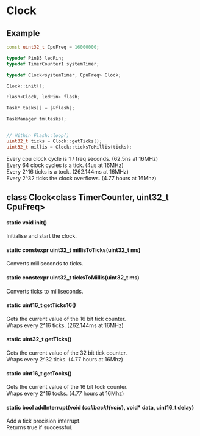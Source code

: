 # Clock

## Example
```c++
const uint32_t CpuFreq = 16000000;

typedef PinB5 ledPin;
typedef TimerCounter1 systemTimer;

typedef Clock<systemTimer, CpuFreq> Clock;

Clock::init();

Flash<Clock, ledPin> flash;

Task* tasks[] = {&flash};

TaskManager tm(tasks);


// Within Flash::loop()
uint32_t ticks = Clock::getTicks();
uint32_t millis = Clock::ticksToMillis(ticks);
```
Every cpu clock cycle is 1 / freq seconds. (62.5ns at 16MHz)<br>
Every 64 clock cycles is a tick. (4us at 16MHz)<br>
Every 2^16 ticks is a tock. (262.144ms at 16MHz)<br>
Every 2^32 ticks the clock overflows. (4.77 hours at 16Mhz)
## class Clock\<class TimerCounter, uint32_t CpuFreq\>
#### static void init()
Initialise and start the clock.
#### static constexpr uint32_t millisToTicks(uint32_t ms)
Converts milliseconds to ticks.
#### static constexpr uint32_t ticksToMillis(uint32_t ms)
Converts ticks to milliseconds.
#### static uint16_t getTicks16()
Gets the current value of the 16 bit tick counter.<br>
Wraps every 2^16 ticks. (262.144ms at 16MHz)
#### static uint32_t getTicks()
Gets the current value of the 32 bit tick counter.<br>
Wraps every 2^32 ticks. (4.77 hours at 16Mhz)
#### static uint16_t getTocks()
Gets the current value of the 16 bit tock counter.<br>
Wraps every 2^16 tocks. (4.77 hours at 16Mhz)
#### static bool addInterrupt(void (*callback)(void*), void* data, uint16_t delay)
Add a tick precision interrupt.<br>
Returns true if successful.
